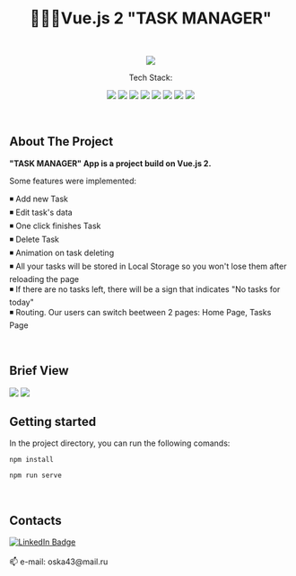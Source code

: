 <h1 align="center">👨🏻‍💼Vue.js 2 "TASK MANAGER"</h1>

<br>
<p align="center">
     <img src="https://img.shields.io/github/stars/OlgaBuLL/Vue2_Task-Manager">
</p>

<p align="center">Tech Stack:</p>
<p align="center">
    <img src="https://img.shields.io/badge/vuejs-%2335495e.svg?style=for-the-badge&logo=vuedotjs&logoColor=%234FC08D">
    <img src="https://img.shields.io/badge/bootstrap-%238511FA.svg?style=for-the-badge&logo=bootstrap&logoColor=white">
    <img src="https://img.shields.io/badge/SASS-hotpink.svg?style=for-the-badge&logo=SASS&logoColor=white">
    <img src="https://img.shields.io/badge/javascript-%23323330.svg?style=for-the-badge&logo=javascript&logoColor=%23F7DF1E">
    <img src="https://img.shields.io/badge/node.js-8CCB5E?style=for-the-badge&logo=node.js&logoColor=white">
    <img src="https://img.shields.io/badge/npm-%23E34F26?style=for-the-badge&logo=npm&logoColor=white">  
    <img src="https://img.shields.io/badge/css3-%231572B6.svg?style=for-the-badge&logo=css3&logoColor=white">
    <img src="https://img.shields.io/badge/html5-%23E34F26.svg?style=for-the-badge&logo=html5&logoColor=white"> 
  
</p>
<br>

## About The Project

**"TASK MANAGER" App is a project build on Vue.js 2.**    

Some features were implemented:    

◾  Add new Task    
◾  Edit task's data    
◾  One click finishes Task    
◾  Delete Task      
◾  Animation on task deleting    
◾  All your tasks will be stored in Local Storage so you won't lose them after reloading the page    
◾  If there are no tasks left, there will be a sign that indicates "No tasks for today"    
◾  Routing. Our users can switch beetween 2 pages: Home Page, Tasks Page    

<br>


## Brief View

<a href="https://olgabull.github.io/Vue2_Task-Manager/"><img src="https://github.com/OlgaBuLL/Vue2_Task-Manager/assets/108359930/d43abc76-4891-4fc2-80bc-717d72c55f48"/></a>
<img src="https://github.com/OlgaBuLL/Vue2_Task-Manager/assets/108359930/f7a5e025-ad4b-46bc-948a-3b35121b0508"/>


## Getting started

In the project directory, you can run the following comands:    

`npm install`    

`npm run serve`    

<br>

## Contacts

<a href="https://www.linkedin.com/in/olga-bulgakova-014254243/" target="_blank">
    <img src="https://img.shields.io/badge/LinkedIn-blue?style=for-the-badge&logo=linkedin&logoColor=white" alt="LinkedIn Badge"/>
  </a>
<br>
<br>
📫 e-mail: oska43@mail.ru
<br><br>
